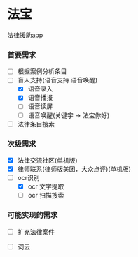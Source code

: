 # 法宝

法律援助app

### 首要需求

- [ ] 根据案例分析条目
- [ ] 盲人支持(语音支持 语音唤醒)
  - [x] 语音录入
  - [x] 语音播报
  - [ ] 语音读屏
  - [ ] 语音唤醒(关键字 -> 法宝你好)
- [ ] 法律条目搜索

### 次级需求

- [x] 法律交流社区(单机版)
- [x] 律师联系(律师版美团，大众点评)(单机版)
- [ ] ocr识别
  - [x] ocr 文字提取
  - [ ] ocr 扫描搜索

### 可能实现的需求

- [ ] 扩充法律案件
- [ ] 词云



